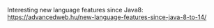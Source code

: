 Interesting new language features since Java8: https://advancedweb.hu/new-language-features-since-java-8-to-14/
